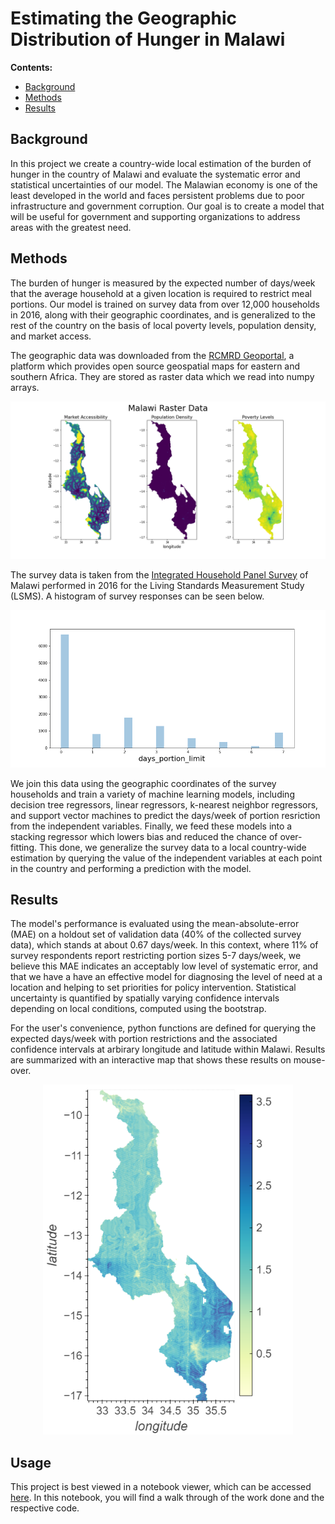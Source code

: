 # Estimating the Geographic Distribution of Hunger in Malawi

**Contents:**
* [Background](#background)
* [Methods](#methods)
* [Results](#results)

## Background<a name="background"></a>
In this project we create a country-wide local estimation of the burden of hunger in the country of Malawi and evaluate the systematic error and statistical uncertainties of our model. The Malawian economy is one of the least developed in the world and faces persistent problems due to poor infrastructure and government corruption. Our goal is to create a model that will be useful for government and supporting organizations to address areas with the greatest need. 

## Methods<a name="methods"></a>
The burden of hunger is measured by the expected number of days/week that the average household at a given location is required to restrict meal portions. Our model is trained on survey data from over 12,000 households in 2016, along with their geographic coordinates, and is generalized to the rest of the country on the basis of local poverty levels, population density, and market access.

The geographic data was downloaded from the [RCMRD Geoportal](http://geoportal.rcmrd.org/), a platform which provides open source geospatial maps for eastern and southern Africa. They are stored as raster data which we read into numpy arrays.

<p align="center">
 <img src="raster_data.png" alt="Geographic Input"/> 
</p>

The survey data is taken from the [Integrated Household Panel Survey](https://microdata.worldbank.org/index.php/catalog/3819/study-description) of Malawi performed in 2016 for the Living Standards Measurement Study (LSMS). A histogram of survey responses can be seen below.

<p align="center">
 <img src="survey_data.png" alt="Survey distribution"/>
</p>

We join this data using the geographic coordinates of the survey households and train a variety of machine learning models, including decision tree regressors, linear regressors, k-nearest neighbor regressors, and support vector machines to predict the days/week of portion resriction from the independent variables. Finally, we feed these models into a stacking regressor which lowers bias and reduced the chance of over-fitting. This done, we generalize the survey data to a local country-wide estimation by querying the value of the independent variables at each point in the country and performing a prediction with the model. 

## Results<a name="results"></a>
The model's performance is evaluated using the mean-absolute-error (MAE) on a holdout set of validation data (40% of the collected survey data), which stands at about 0.67 days/week. In this context, where 11% of survey respondents report restricting portion sizes 5-7 days/week, we believe this MAE indicates an acceptably low level of systematic error, and that we have a have an effective model for diagnosing the level of need at a location and helping to set priorities for policy intervention. Statistical uncertainty is quantified by spatially varying confidence intervals depending on local conditions, computed using the bootstrap.

For the user's convenience, python functions are defined for querying the expected days/week with portion restrictions and the associated confidence intervals at arbirary longitude and latitude within Malawi. Results are summarized with an interactive map that shows these results on mouse-over.

<p align="center">
 <img src="results_map.png" alt="Results Preview" width="400"/>
</p>

## Usage

This project is best viewed in a notebook viewer, which can be accessed [here](./modeling-burden-of-hunger-in-malawi.ipynb). In this notebook, you will find a walk through of the work done and the respective code.
